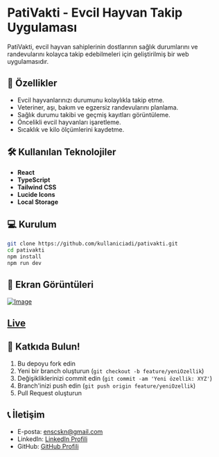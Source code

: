 # PatiVakti - Evcil Hayvan Takip Uygulaması

PatiVakti, evcil hayvan sahiplerinin dostlarının sağlık durumlarını ve randevularını kolayca takip edebilmeleri için geliştirilmiş bir web uygulamasıdır.

## 🎯 Özellikler

- Evcil hayvanlarınızı durumunu kolaylıkla takip etme.
- Veteriner, aşı, bakım ve egzersiz randevularını planlama.
- Sağlık durumu takibi ve geçmiş kayıtları görüntüleme.
- Öncelikli evcil hayvanları işaretleme.
- Sıcaklık ve kilo ölçümlerini kaydetme.

## 🛠️ Kullanılan Teknolojiler

- **React**
- **TypeScript**
- **Tailwind CSS**
- **Lucide Icons**
- **Local Storage**

## 💻 Kurulum

```bash
git clone https://github.com/kullaniciadi/pativakti.git
cd pativakti
npm install
npm run dev
```


## 📱 Ekran Görüntüleri

[![Image](https://i.hizliresim.com/3o83azk.png)](https://hizliresim.com/3o83azk)
## [Live](https://pati-vakti.vercel.app/)

## 🤝 Katkıda Bulun!

1. Bu depoyu fork edin
2. Yeni bir branch oluşturun (`git checkout -b feature/yeniOzellik`)
3. Değişikliklerinizi commit edin (`git commit -am 'Yeni özellik: XYZ'`)
4. Branch'inizi push edin (`git push origin feature/yeniOzellik`)
5. Pull Request oluşturun

## 📞 İletişim

- E-posta: enscskn@gmail.com
- LinkedIn: [LinkedIn Profili](https://www.linkedin.com/in/enscskn/)
- GitHub: [GitHub Profili](https://github.com/enscskn)